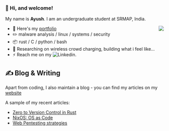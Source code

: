 ### 💠 Hi, and welcome!
My name is **Ayush**<!-- the bold part is the origin of my ID -->. I am an undergraduate student at SRMAP, India.


  <img src="https://discord-readme-badge.vercel.app/api?id=1031196479337013338" align='right' />


-   📎 Here's my [portfolio](https://spirizeon.github.io)
-   :pencil2: malware analysis / linux / systems / security
-   :package: rust / C / python / bash
-   :seedling: Researching on wireless crowd charging, building what i feel like...
-   ⚡ Reach me on my ![Linkedin](https://in.linkedin.com/in/ayushduttasrmap).

## ✍ Blog & Writing

Apart from coding, I also maintain a blog - you can find my articles on my [website](spirizeon.github.io/blogs) 

A sample of my recent articles:
- [Zero to Version Control in Rust](https://spirizeon.github.io/blogposts/dialga.html)
- [NixOS: OS as Code](https://spirizeon.github.io/blogposts/nixos.html)
- [Web Pentesting strategies](https://spirizeon.github.io/blogposts/wap.html)

